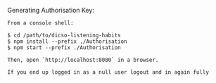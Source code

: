 Generating Authorisation Key:

    From a console shell:

    $ cd /path/to/dicso-listening-habits
    $ npm install --prefix ./Authorisation
    $ npm start --prefix ./Authorisation

    Then, open `http://localhost:8080` in a browser.

    If you end up logged in as a null user logout and in again fully
